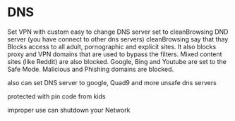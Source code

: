 # DNS
Set VPN with custom easy to change DNS server
set to cleanBrowsing DND server (you have connect to other dns servers)
cleanBrowsing say that thay Blocks access to all adult, pornographic and explicit sites. It also blocks proxy and VPN domains that are used to bypass the filters. Mixed content sites (like Reddit) are also blocked. Google, Bing and Youtube are set to the Safe Mode. Malicious and Phishing domains are blocked.

also can set DNS server to google, Quad9 and more unsafe dns servers

protected with pin code from kids

improper use can shutdown your Network
